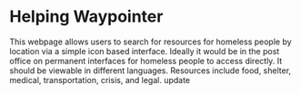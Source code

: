 # Helping Waypointer

This webpage allows users to search for resources for homeless people by location via a simple icon based interface. Ideally it would be in the post office on permanent interfaces for homeless people to access directly. It should be viewable in different languages.
Resources include food, shelter, medical, transportation, crisis, and legal.
update
